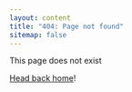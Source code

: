 ```yaml
---
layout: content
title: "404: Page not found"
sitemap: false
---
```


<p>This page does not exist</p>
<p><a href="{{ site.baseurl }}/">Head back home</a>!</p>

